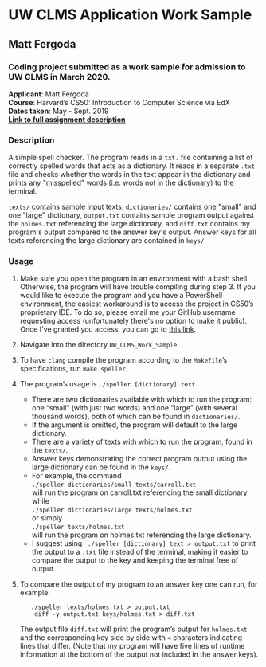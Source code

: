 
# UW CLMS Application Work Sample
## Matt Fergoda
### Coding project submitted as a work sample for admission to UW CLMS in March 2020.


**Applicant**: Matt Fergoda  
**Course**: Harvard’s CS50: Introduction to Computer Science via EdX  
**Dates taken**: May - Sept. 2019  
[**Link to full assignment description**](https://docs.cs50.net/2019/x/psets/4/speller/hashtable/speller.html)  

### Description
A simple spell checker. The program reads in a `txt.` file containing a list of correctly spelled words that acts as a dictionary. It reads in a separate `.txt` file and checks whether the words in the text appear in the dictionary and prints any "misspelled" words (i.e. words not in the dictionary) to the terminal.  

`texts/` contains sample input texts, `dictionaries/` contains one "small" and one "large" dictionary, `output.txt` contains sample program output against the `holmes.txt` referencing the large dictionary, and `diff.txt` contains my program's output compared to the answer key's output. Answer keys for all texts referencing the large dictionary are contained in `keys/`.   
### Usage
1. Make sure you open the program in an environment with a bash shell. Otherwise, the program will have trouble compiling during step 3. If you would like to execute the program and you have a PowerShell environment, the easiest workaround is to access the project in CS50’s proprietary IDE. To do so, please email me your GitHub username requesting access (unfortunately there's no option to make it public). Once I've granted you access, you can go to [this link](https://ide.cs50.io/mattfergoda/ide).

2. Navigate into the directory `UW_CLMS_Work_Sample`.

3. To have `clang` compile the program according to the `Makefile`’s specifications, run `make speller`.

4. The program’s usage is `./speller [dictionary] text`
    * There are two dictionaries available with which to run the program: one “small” (with just two words) and one “large” (with several thousand words), both of which can be found in `dictionaries/`.
    * If the argument is omitted, the program will default to the large dictionary.
    * There are a variety of texts with which to run the program, found in the `texts/`.
    * Answer keys demonstrating the correct program output using the large dictionary can be found in the `keys/`.
    * For example, the command  
        ```./speller dictionaries/small texts/carroll.txt```  
    will run the program on carroll.txt referencing the small dictionary while  
        ```./speller dictionaries/large texts/holmes.txt```  
    or simply  
        ```./speller texts/holmes.txt```  
    will run the program on holmes.txt referencing the large dictionary.
    * I suggest using
   ``` ./speller [dictionary] text > output.txt```
    to print the output to a `.txt` file instead of the terminal, making it easier to compare the output to the key and keeping the terminal free of output.

5. To compare the output of my program to an answer key one can run, for example:
   ```
      ./speller texts/holmes.txt > output.txt
       diff -y output.txt keys/holmes.txt > diff.txt
    ```
    The output file `diff.txt` will print the program’s output for `holmes.txt` and the corresponding key side by side with `<` characters indicating lines that differ. (Note that my program will have five lines of runtime information at the bottom of the output not included in the answer keys).
